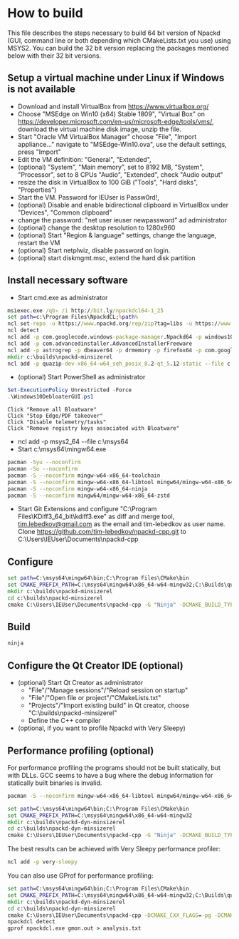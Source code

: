 # How to build

This file describes the steps necessary to build 64 bit version of Npackd 
(GUI, command line or both depending which CMakeLists.txt you use) using MSYS2. 
You can build the 32 bit version replacing the packages mentioned below with 
their 32 bit versions.

## Setup a virtual machine under Linux if Windows is not available ##

- Download and install VirtualBox from https://www.virtualbox.org/
- Choose "MSEdge on Win10 (x64) Stable 1809", "Virtual Box" on 
   https://developer.microsoft.com/en-us/microsoft-edge/tools/vms/, 
   download the virtual machine disk image, unzip the file.
- Start "Oracle VM VirtualBox Manager"
   choose "File", "Import appliance..."
   navigate to "MSEdge-Win10.ova", use the default settings, press "Import"
- Edit the VM definition: "General", "Extended", 
- (optional) "System", "Main memory", set to 8192 MB, 
   "System", "Processor", set to 8 CPUs
   "Audio", "Extended", check "Audio output"
- resize the disk in VirtualBox to 100 GiB ("Tools", "Hard disks", "Properties")
- Start the VM. Password for IEUser is Passw0rd!, 
- (optional) Disable and enable bidirectional clipboard in VirtualBox under "Devices", "Common clipboard"
- change the password: "net user ieuser newpassword" ad administrator
- (optional) change the desktop resolution to 1280x960
- (optional) Start "Region & language" settings, change the language, restart the VM
- (optional) Start netplwiz, disable password on login.
- (optional) start diskmgmt.msc, extend the hard disk partition

## Install necessary software

- Start cmd.exe as administrator
```bat
msiexec.exe /qb- /i http://bit.ly/npackdcl64-1_25
set path=c:\Program Files\NpackdCL;%path%
ncl set-repo -u https://www.npackd.org/rep/zip?tag=libs -u https://www.npackd.org/rep/zip?tag=stable -u https://www.npackd.org/rep/zip?tag=stable64
ncl detect
ncl add -p com.googlecode.windows-package-manager.Npackd64 -p windows10debloater -p qt-creator64 -p com.microsoft.ProcessExplorer -p org.7-zip.SevenZIP64 -p nircmd64
ncl add -p com.advancedinstaller.AdvancedInstallerFreeware
ncl add -p astrogrep -p dbeaver64 -p drmemory -p firefox64 -p com.googlecode.gitextensions.GitExtensions -p kdiff3-64 -p com.lockhunter.LockHunter64 -p notepadpp64 -p org.cmake.CMake
mkdir c:\builds\npackd-minsizerel
ncl add -p quazip-dev-x86_64-w64_seh_posix_8.2-qt_5.12-static --file c:\Builds\quazip-dev-x86_64-w64_seh_posix_8.2-qt_5.12-static
```
- (optional) Start PowerShell as administrator
```powershell
Set-ExecutionPolicy Unrestricted -Force 
.\Windows10DebloaterGUI.ps1
```
	Click "Remove all Bloatware"
	Click "Stop Edge/PDF takeover"
	Click "Disable telemetry/tasks"
	Click "Remove registry keys associated with Bloatware"
- ncl add -p msys2_64 --file c:\msys64
- Start c:\msys64\mingw64.exe
```bash
pacman -Syu --noconfirm
pacman -Su --noconfirm
pacman -S --noconfirm mingw-w64-x86_64-toolchain
pacman -S --noconfirm mingw-w64-x86_64-libtool mingw64/mingw-w64-x86_64-jasper mingw64/mingw-w64-x86_64-qt5-static mingw64/mingw-w64-x86_64-icu
pacman -S --noconfirm mingw-w64-x86_64-ninja
pacman -S --noconfirm mingw64/mingw-w64-x86_64-zstd
```
- Start Git Extensions and configure "C:\Program Files\KDiff3_64_bit\kdiff3.exe" as diff and merge tool,
    tim.lebedkov@gmail.com as the email and tim-lebedkov as user name.
	Clone https://github.com/tim-lebedkov/npackd-cpp.git to C:\Users\IEUser\Documents\npackd-cpp

## Configure

```bat
set path=C:\msys64\mingw64\bin;C:\Program Files\CMake\bin
set CMAKE_PREFIX_PATH=C:\msys64\mingw64\x86_64-w64-mingw32;C:\Builds\quazip-dev-x86_64-w64_seh_posix_8.2-qt_5.12-static
mkdir c:\builds\npackd-minsizerel
cd c:\builds\npackd-minsizerel
cmake C:\Users\IEUser\Documents\npackd-cpp -G "Ninja" -DCMAKE_BUILD_TYPE=MinSizeRel
```

## Build

```bat
ninja
```

## Configure the Qt Creator IDE (optional)

* (optional) Start Qt Creator as administrator
    * "File"/"Manage sessions"/"Reload session on startup"
    * "File"/"Open file or project"/"CMakeLists.txt"
    * "Projects"/"Import existing build" in Qt creator, choose "C:\builds\npackd-minsizerel"
    * Define the C++ compiler
* (optional, if you want to profile Npackd with Very Sleepy)

## Performance profiling (optional)

For performance profiling the programs should not be built statically, but with DLLs.
GCC seems to have a bug where the debug information for statically built binaries is invalid.

```bash
pacman -S --noconfirm mingw-w64-x86_64-libtool mingw64/mingw-w64-x86_64-jasper mingw64/mingw-w64-x86_64-qt5 mingw64/mingw-w64-x86_64-icu mingw64/mingw-w64-x86_64-zstd mingw64/mingw-w64-x86_64-quazip
```

```bat
set path=C:\msys64\mingw64\bin;C:\Program Files\CMake\bin
set CMAKE_PREFIX_PATH=C:\msys64\mingw64\x86_64-w64-mingw32
mkdir c:\builds\npackd-dyn-minsizerel
cd c:\builds\npackd-dyn-minsizerel
cmake C:\Users\IEUser\Documents\npackd-cpp -G "Ninja" -DCMAKE_BUILD_TYPE=MinSizeRel -DNPACKD_FORCE_STATIC:BOOL=OFF
```

The best results can be achieved with Very Sleepy performance profiler:

```bat
ncl add -p very-sleepy
```

You can also use GProf for performance profiling:

```bat
set path=C:\msys64\mingw64\bin;C:\Program Files\CMake\bin
set CMAKE_PREFIX_PATH=C:\msys64\mingw64\x86_64-w64-mingw32;C:\Builds\quazip-dev-x86_64-w64_seh_posix_8.2-qt_5.12-static
mkdir c:\builds\npackd-dyn-minsizerel
cd c:\builds\npackd-dyn-minsizerel
cmake C:\Users\IEUser\Documents\npackd-cpp -DCMAKE_CXX_FLAGS=-pg -DCMAKE_EXE_LINKER_FLAGS=-pg -DCMAKE_SHARED_LINKER_FLAGS=-pg -G "Ninja" -DCMAKE_BUILD_TYPE=MinSizeRel -DNPACKD_FORCE_STATIC:BOOL=OFF
npackdcl detect
gprof npackdcl.exe gmon.out > analysis.txt
```
	
	
